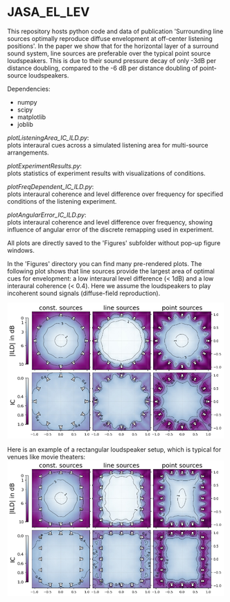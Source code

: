 # JASA_EL_LEV
This repository hosts python code and data of publication 'Surrounding line sources optimally reproduce diffuse envelopment at off-center listening positions'. In the paper we show that for the horizontal layer of a surround sound system, line sources are preferable over the typical point source loudspeakers. This is due to their sound pressure decay of only -3dB per distance doubling, compared to the -6 dB per distance doubling of point-source loudspeakers.

Dependencies:
* numpy
* scipy
* matplotlib
* joblib
  
  
*plotListeningArea_IC_ILD.py*:  
plots interaural cues across a simulated listening area for multi-source arrangements. 

*plotExperimentResults.py*:  
plots statistics of experiment results with visualizations of conditions.  
  
*plotFreqDependent_IC_ILD.py*:  
plots interaural coherence and level difference over frequency for specified conditions of the listening experiment.  
  
*plotAngularError_IC_ILD.py*:  
plots interaural coherence and level difference over frequency, showing influence of angular error of the discrete remapping used in experiment.  
  
All plots are directly saved to the 'Figures' subfolder without pop-up figure windows.

In the 'Figures' directory you can find many pre-rendered plots. The following plot shows that line sources provide the largest area of optimal cues for envelopment: a low interaural level difference (< 1dB) and a low interaural coherence (< 0.4). Here we assume the loudspeakers to play incoherent sound signals (diffuse-field reproduction).

<img src="/Figures/ListeningArea_IC_ILD/12LS_sweet_area_ERB.jpg" alt="drawing" width="500"/>

Here is an example of a rectangular loudspeaker setup, which is typical for venues like movie theaters:
<img src="/Figures/ListeningArea_IC_ILD/RECT_80wide100long_16LS_sweet_area_ERB.jpg" alt="drawing" width="500"/>
